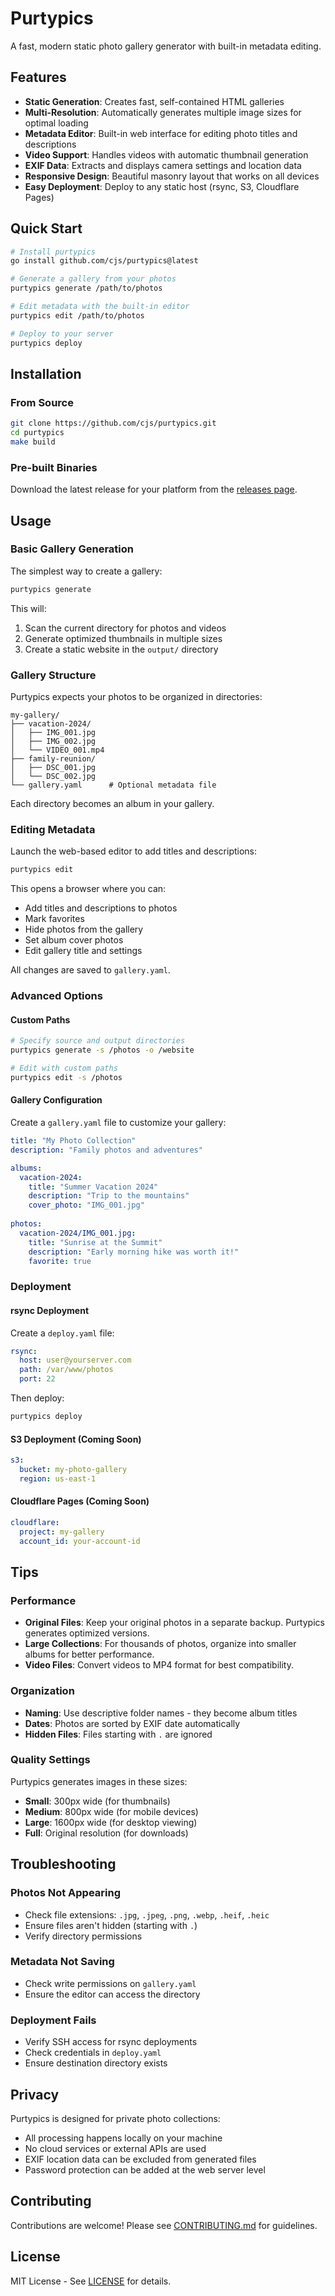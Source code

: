 # Purtypics

A fast, modern static photo gallery generator with built-in metadata editing.

## Features

- **Static Generation**: Creates fast, self-contained HTML galleries
- **Multi-Resolution**: Automatically generates multiple image sizes for optimal loading
- **Metadata Editor**: Built-in web interface for editing photo titles and descriptions
- **Video Support**: Handles videos with automatic thumbnail generation
- **EXIF Data**: Extracts and displays camera settings and location data
- **Responsive Design**: Beautiful masonry layout that works on all devices
- **Easy Deployment**: Deploy to any static host (rsync, S3, Cloudflare Pages)

## Quick Start

```bash
# Install purtypics
go install github.com/cjs/purtypics@latest

# Generate a gallery from your photos
purtypics generate /path/to/photos

# Edit metadata with the built-in editor
purtypics edit /path/to/photos

# Deploy to your server
purtypics deploy
```

## Installation

### From Source

```bash
git clone https://github.com/cjs/purtypics.git
cd purtypics
make build
```

### Pre-built Binaries

Download the latest release for your platform from the [releases page](https://github.com/cjs/purtypics/releases).

## Usage

### Basic Gallery Generation

The simplest way to create a gallery:

```bash
purtypics generate
```

This will:
1. Scan the current directory for photos and videos
2. Generate optimized thumbnails in multiple sizes
3. Create a static website in the `output/` directory

### Gallery Structure

Purtypics expects your photos to be organized in directories:

```
my-gallery/
├── vacation-2024/
│   ├── IMG_001.jpg
│   ├── IMG_002.jpg
│   └── VIDEO_001.mp4
├── family-reunion/
│   ├── DSC_001.jpg
│   └── DSC_002.jpg
└── gallery.yaml      # Optional metadata file
```

Each directory becomes an album in your gallery.

### Editing Metadata

Launch the web-based editor to add titles and descriptions:

```bash
purtypics edit
```

This opens a browser where you can:
- Add titles and descriptions to photos
- Mark favorites
- Hide photos from the gallery
- Set album cover photos
- Edit gallery title and settings

All changes are saved to `gallery.yaml`.

### Advanced Options

#### Custom Paths

```bash
# Specify source and output directories
purtypics generate -s /photos -o /website

# Edit with custom paths
purtypics edit -s /photos
```

#### Gallery Configuration

Create a `gallery.yaml` file to customize your gallery:

```yaml
title: "My Photo Collection"
description: "Family photos and adventures"

albums:
  vacation-2024:
    title: "Summer Vacation 2024"
    description: "Trip to the mountains"
    cover_photo: "IMG_001.jpg"
    
photos:
  vacation-2024/IMG_001.jpg:
    title: "Sunrise at the Summit"
    description: "Early morning hike was worth it!"
    favorite: true
```

### Deployment

#### rsync Deployment

Create a `deploy.yaml` file:

```yaml
rsync:
  host: user@yourserver.com
  path: /var/www/photos
  port: 22
```

Then deploy:

```bash
purtypics deploy
```

#### S3 Deployment (Coming Soon)

```yaml
s3:
  bucket: my-photo-gallery
  region: us-east-1
```

#### Cloudflare Pages (Coming Soon)

```yaml
cloudflare:
  project: my-gallery
  account_id: your-account-id
```

## Tips

### Performance

- **Original Files**: Keep your original photos in a separate backup. Purtypics generates optimized versions.
- **Large Collections**: For thousands of photos, organize into smaller albums for better performance.
- **Video Files**: Convert videos to MP4 format for best compatibility.

### Organization

- **Naming**: Use descriptive folder names - they become album titles
- **Dates**: Photos are sorted by EXIF date automatically
- **Hidden Files**: Files starting with `.` are ignored

### Quality Settings

Purtypics generates images in these sizes:
- **Small**: 300px wide (for thumbnails)
- **Medium**: 800px wide (for mobile devices)
- **Large**: 1600px wide (for desktop viewing)
- **Full**: Original resolution (for downloads)

## Troubleshooting

### Photos Not Appearing

- Check file extensions: `.jpg`, `.jpeg`, `.png`, `.webp`, `.heif`, `.heic`
- Ensure files aren't hidden (starting with `.`)
- Verify directory permissions

### Metadata Not Saving

- Check write permissions on `gallery.yaml`
- Ensure the editor can access the directory

### Deployment Fails

- Verify SSH access for rsync deployments
- Check credentials in `deploy.yaml`
- Ensure destination directory exists

## Privacy

Purtypics is designed for private photo collections:
- All processing happens locally on your machine
- No cloud services or external APIs are used
- EXIF location data can be excluded from generated files
- Password protection can be added at the web server level

## Contributing

Contributions are welcome! Please see [CONTRIBUTING.md](CONTRIBUTING.md) for guidelines.

## License

MIT License - See [LICENSE](LICENSE) for details.